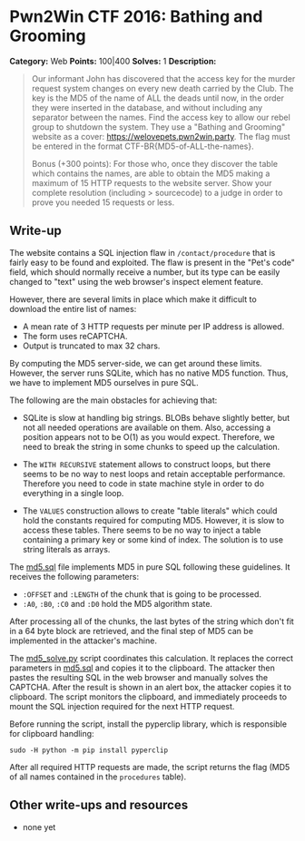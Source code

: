 # Pwn2Win CTF 2016: Bathing and Grooming

**Category:** Web
**Points:** 100|400
**Solves:** 1
**Description:**

> Our informant John has discovered that the access key for the murder request
> system changes on every new death carried by the Club. The key is the MD5 of
> the name of ALL the deads until now, in the order they were inserted in the
> database, and without including any separator between the names. Find the
> access key to allow our rebel group to shutdown the system. They use a
> "Bathing and Grooming" website as a cover: https://welovepets.pwn2win.party.
> The flag must be entered in the format CTF-BR{MD5-of-ALL-the-names}.
>
> Bonus (+300 points): For those who, once they discover the table which
> contains the names, are able to obtain the MD5 making a maximum of
> 15 HTTP requests to the website server. Show your complete resolution
> (including > sourcecode) to a judge in order to prove you needed
> 15 requests or less.


## Write-up

The website contains a SQL injection flaw in `/contact/procedure` that is fairly
easy to be found and exploited. The flaw is present in the "Pet's code" field,
which should normally receive a number, but its type can be easily changed
to "text" using the web browser's inspect element feature.

However, there are several limits in place which make it difficult to download the
entire list of names:

 * A mean rate of 3 HTTP requests per minute per IP address is allowed.
 * The form uses reCAPTCHA.
 * Output is truncated to max 32 chars.

By computing the MD5 server-side, we can get around these limits. However,
the server runs SQLite, which has no native MD5 function. Thus, we have to
implement MD5 ourselves in pure SQL.

The following are the main obstacles for achieving that:

 * SQLite is slow at handling big strings. BLOBs behave slightly better, but not
   all needed operations are available on them. Also, accessing a position appears
   not to be O(1) as you would expect. Therefore, we need to break the string in
   some chunks to speed up the calculation.

 * The `WITH RECURSIVE` statement allows to construct loops, but there seems to
   be no way to nest loops and retain acceptable performance. Therefore you need
   to code in state machine style in order to do everything in a single loop.

 * The `VALUES` construction allows to create "table literals" which could hold
   the constants required for computing MD5. However, it is slow to access these
   tables. There seems to be no way to inject a table containing a primary key
   or some kind of index. The solution is to use string literals as arrays.

The [md5.sql](md5.sql) file implements MD5 in pure SQL following these guidelines.
It receives the following parameters:

 * `:OFFSET` and `:LENGTH` of the chunk that is going to be processed.
 * `:A0`, `:B0`, `:C0` and `:D0` hold the MD5 algorithm state.

After processing all of the chunks, the last bytes of the string which don't fit
in a 64 byte block are retrieved, and the final step of MD5 can be implemented
in the attacker's machine.

The [md5_solve.py](md5_solve.py) script coordinates this calculation. It replaces the
correct parameters in [md5.sql](md5.sql) and copies it to the clipboard. The attacker
then pastes the resulting SQL in the web browser and manually solves the CAPTCHA.
After the result is shown in an alert box, the attacker copies it to clipboard.
The script monitors the clipboard, and immediately proceeds to mount the SQL injection
required for the next HTTP request.

Before running the script, install the pyperclip library, which is responsible
for clipboard handling:

```
sudo -H python -m pip install pyperclip
```

After all required HTTP requests are made, the script returns the flag
(MD5 of all names contained in the `procedures` table).


## Other write-ups and resources

* none yet
